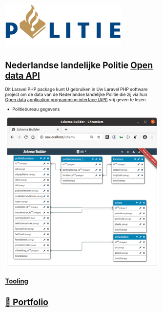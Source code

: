 ![politie_logo](./docs/politie_logo.svg?raw=true "politie_logo")

# Nederlandse landelijke Politie [Open data API](https://www.politie.nl/algemeen/open-data.html)

Dit Laravel PHP package kunt U gebruiken in Uw Laravel PHP software project om de data van de Nederlandse landelijke Politie die zij via hun [Open data](https://www.politie.nl/algemeen/open-data.html) [application programming interface (API)](https://nl.wikipedia.org/wiki/Application_programming_interface) vrij geven te lezen.

* Politiebureau gegevens

![politiebureaus](./docs/politiebureaus.png?raw=true "politiebureaus")

## [Tooling](https://github.com/noud/saas/blob/master/README_tooling.md)

# [📁 Portfolio](https://github.com/noud/portfolio#portfolio-repositories-index)